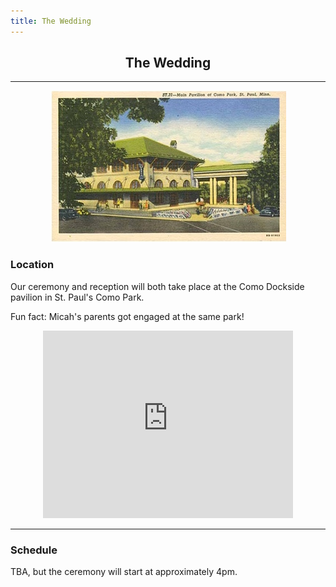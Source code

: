 ```yaml
---
title: The Wedding
---
```


<h2 align="center"> The Wedding </h2>

----
<p align="center">

<img src="img/ComoPavilion1909.JPG">
</p>

### Location

Our ceremony and reception will both take place at the Como Dockside pavilion in St. Paul's Como Park. 

Fun fact: Micah's parents got engaged at the same park!

<p align="center">
<iframe src="https://www.google.com/maps/embed?pb=!1m14!1m8!1m3!1d2822.11131912174!2d-93.1441629!3d44.9820497!3m2!1i1024!2i768!4f13.1!3m3!1m2!1s0x52b32b1dac9bab27%3A0xb4264e0af6d64510!2sComo+Dockside!5e0!3m2!1sen!2sus!4v1486357064178" width="400" height="300" frameborder="0" style="border:0" allowfullscreen></iframe>
<!-- [Map](https://www.google.com/maps/place/Como+Dockside/@44.9820497,-93.1441629,17z/data=!4m5!3m4!1s0x52b32b1dac9bab27:0xb4264e0af6d64510!8m2!3d44.9822356!4d-93.1431115) -->
</p>

-----


### Schedule

TBA, but the ceremony will start at approximately 4pm.


<!-- 
----

Get in touch with one of us anytime if you have questions about the event!
 
 -----
 
 ### Attire
 Festive and relaxed. We just want to see your faces!
 
 
 -->
 